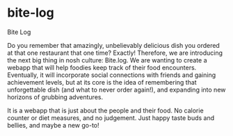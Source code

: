 # bite-log
Bite Log

Do you remember that amazingly, unbelievably delicious dish you ordered at that one restaurant that one time? Exactly! Therefore, we are introducing the next big thing in nosh culture: Bite.log. We are wanting to create a webapp that will help foodies keep track of their food encounters. Eventually, it will incorporate social connections with friends and gaining achievement levels, but at its core is the idea of remembering that unforgettable dish (and what to never order again!), and expanding into new horizons of grubbing adventures.

It is a webapp that is just about the people and their food. No calorie counter or diet measures, and no judgement. Just happy taste buds and bellies, and maybe a new go-to!
